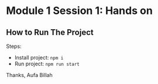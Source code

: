 # Module 1 Session 1: Hands on

## How to Run The Project

Steps:
- Install project: `npm i`
- Run project: `npm run start`

Thanks, Aufa Billah
